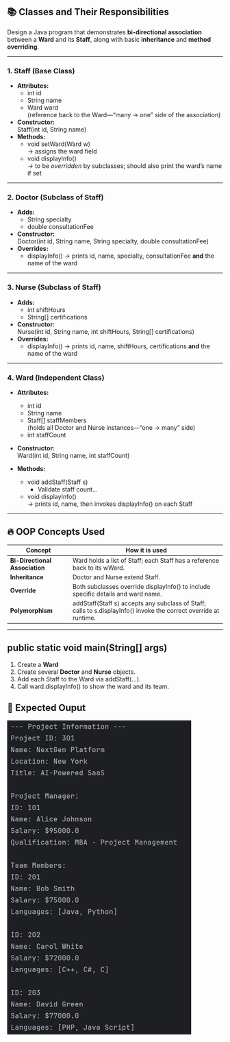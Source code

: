 ## 📚 Classes and Their Responsibilities

Design a Java program that demonstrates **bi-directional association** between a **Ward** and its **Staff**, along with basic **inheritance** and **method overriding**.

---

### 1. Staff (Base Class)
- **Attributes:**
  - int id
  - String name
  - Ward ward  
    (reference back to the Ward—“many → one” side of the association)
- **Constructor:**  
  Staff(int id, String name)
- **Methods:**
  - void setWard(Ward w)  
    → assigns the ward field
  - void displayInfo()  
    → to be *overridden* by subclasses; should also print the ward’s name if set

---

### 2. Doctor (Subclass of Staff)
- **Adds:**
  - String specialty
  - double consultationFee
- **Constructor:**  
  Doctor(int id, String name, String specialty, double consultationFee)
- **Overrides:**
  - displayInfo() → prints id, name, specialty, consultationFee **and** the name of the ward

---

### 3. Nurse (Subclass of Staff)
- **Adds:**
  - int shiftHours
  - String[] certifications
- **Constructor:**  
  Nurse(int id, String name, int shiftHours, String[] certifications)
- **Overrides:**
  - displayInfo() → prints id, name, shiftHours, certifications **and** the name of the ward

---

### 4. Ward (Independent Class)
- **Attributes:**
  - int id
  - String name
  - Staff[] staffMembers  
    (holds all Doctor and Nurse instances—“one → many” side)
  - int staffCount

- **Constructor:**  
  Ward(int id, String name, int staffCount)
- **Methods:**
  - void addStaff(Staff s)
    - Validate staff count...   
  - void displayInfo()  
    → prints id, name, then invokes displayInfo() on each Staff

---

## 🔥 OOP Concepts Used

| Concept                        | How it is used                                                                                                  |
|--------------------------------|------------------------------------------------------------------------------------------------------------------|
| **Bi-Directional Association** | Ward holds a list of Staff; each Staff has a reference back to its wWard.                                 |
| **Inheritance**                | Doctor and Nurse extend Staff.                                                                            |
| **Override**                   | Both subclasses override displayInfo() to include specific details and ward name.                              |
| **Polymorphism**               | addStaff(Staff s) accepts any subclass of Staff; calls to s.displayInfo() invoke the correct override at runtime. |

---

## public static void main(String[] args)
1. Create a **Ward**
2. Create several **Doctor** and **Nurse** objects.
3. Add each Staff to the Ward via addStaff(...).
4. Call ward.displayInfo() to show the ward and its team.

## 🌟 Expected Ouput

![image](../Assets/ASS-UN-1.png)
